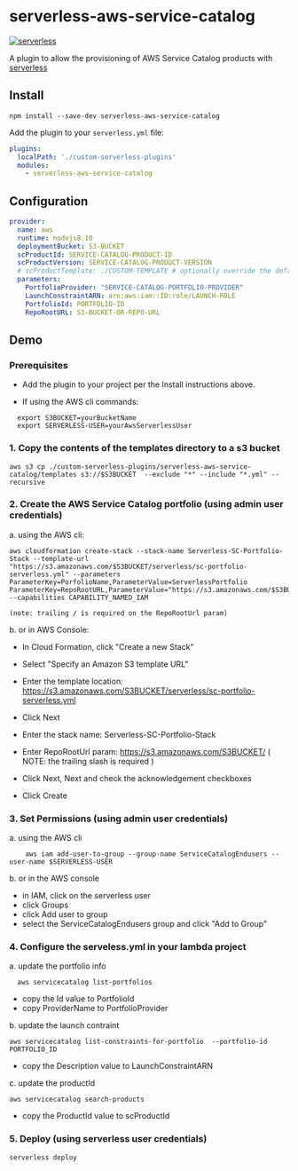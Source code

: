 # serverless-aws-service-catalog
[![serverless](http://public.serverless.com/badges/v3.svg)](http://www.serverless.com)

A plugin to allow the provisioning of AWS Service Catalog products with [serverless](http://www.serverless.com)


## Install

`npm install --save-dev serverless-aws-service-catalog`

Add the plugin to your `serverless.yml` file:

```yaml
plugins:
  localPath: './custom-serverless-plugins'
  modules:
    - serverless-aws-service-catalog
```

## Configuration
```yaml
provider:
  name: aws
  runtime: nodejs8.10
  deploymentBucket: S3-BUCKET
  scProductId: SERVICE-CATALOG-PRODUCT-ID
  scProductVersion: SERVICE-CATALOG-PRODUCT-VERSION
  # scProductTemplate: ./CUSTOM-TEMPLATE # optionally override the default template
  parameters:
    PortfolioProvider: "SERVICE-CATALOG-PORTFOLIO-PROVIDER"
    LaunchConstraintARN: arn:aws:iam::ID:role/LAUNCH-ROLE
    PortfolioId: PORTFOLIO-ID
    RepoRootURL: S3-BUCKET-OR-REPO-URL
```


## Demo

### Prerequisites

 - Add the plugin to your project per the Install instructions above.

 - If using the AWS cli commands:
```shell
  export S3BUCKET=yourBucketName
  export SERVERLESS-USER=yourAwsServerlessUser
```

### 1. Copy the contents of the templates directory to a s3 bucket

```shell
aws s3 cp ./custom-serverless-plugins/serverless-aws-service-catalog/templates s3://$S3BUCKET  --exclude "*" --include "*.yml" --recursive 
```

### 2. Create the AWS Service Catalog portfolio (using admin user credentials)

  a. using the AWS cli:

  ```shell
  aws cloudformation create-stack --stack-name Serverless-SC-Portfolio-Stack --template-url "https://s3.amazonaws.com/$S3BUCKET/serverless/sc-portfolio-serverless.yml" --parameters ParameterKey=PorfolioName,ParameterValue=ServerlessPortfolio ParameterKey=RepoRootURL,ParameterValue="https://s3.amazonaws.com/$S3BUCKET/" --capabilities CAPABILITY_NAMED_IAM
  ```    
    (note: trailing / is required on the RepoRootUrl param)

  b. or in AWS Console:
  
  - In Cloud Formation, click "Create a new Stack"

  - Select "Specify an Amazon S3 template URL"

  - Enter the template location: https://s3.amazonaws.com/S3BUCKET/serverless/sc-portfolio-serverless.yml

  - Click Next

  - Enter the stack name: Serverless-SC-Portfolio-Stack

  - Enter RepoRootUrl param: https://s3.amazonaws.com/S3BUCKET/ ( NOTE: the trailing slash is required )

  - Click Next, Next and check the acknowledgement checkboxes

  - Click Create

### 3. Set Permissions (using admin user credentials)
  a. using the AWS cli

  ```shell
      aws iam add-user-to-group --group-name ServiceCatalogEndusers --user-name $SERVERLESS-USER
  ``` 
  
  b. or in the AWS console
   - in IAM, click on the serverless user
   - click Groups
   - click Add user to group
   - select the ServiceCatalogEndusers group and click "Add to Group"

### 4. Configure the serveless.yml in your lambda project

a. update the portfolio info
```shell 
  aws servicecatalog list-portfolios 
```
  - copy the Id value to PortfolioId
  - copy ProviderName to PortfolioProvider

 b. update the launch contraint
```shell
aws servicecatalog list-constraints-for-portfolio  --portfolio-id PORTFOLIO_ID  
```
  - copy the Description value to LaunchConstraintARN

c. update the productId
```
aws servicecatalog search-products
``` 
  - copy the ProductId value to scProductId

### 5. Deploy (using serverless user credentials)

```shell
serverless deploy
```